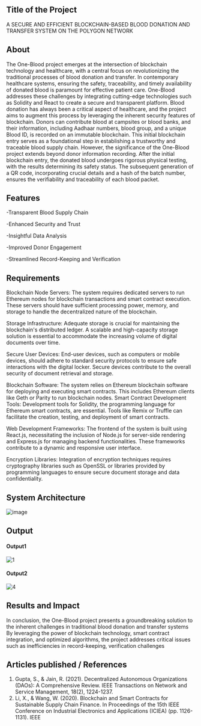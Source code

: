 
## Title of the Project
A SECURE AND EFFICIENT BLOCKCHAIN-BASED
BLOOD DONATION AND TRANSFER SYSTEM ON
THE POLYGON NETWORK

## About
<!--Detailed Description about the project-->
The One-Blood project emerges at the intersection of blockchain technology and
healthcare, with a central focus on revolutionizing the traditional processes of blood
donation and transfer. In contemporary healthcare systems, ensuring the safety,
traceability, and timely availability of donated blood is paramount for effective patient
care. One-Blood addresses these challenges by integrating cutting-edge technologies
such as Solidity and React to create a secure and transparent platform. Blood donation
has always been a critical aspect of healthcare, and the project aims to augment this
process by leveraging the inherent security features of blockchain. Donors can
contribute blood at campsites or blood banks, and their information, including
Aadhaar numbers, blood group, and a unique Blood ID, is recorded on an immutable
blockchain. This initial blockchain entry serves as a foundational step in establishing a
trustworthy and traceable blood supply chain. However, the significance of the
One-Blood project extends beyond donor information recording. After the initial
blockchain entry, the donated blood undergoes rigorous physical testing, with the
results determining its safety status. The subsequent generation of a QR code,
incorporating crucial details and a hash of the batch number, ensures the verifiability
and traceability of each blood packet.

## Features
<!--List the features of the project as shown below-->
-Transparent Blood Supply Chain  

-Enhanced Security and Trust  

-Insightful Data Analysis  
 
-Improved Donor Engagement  

-Streamlined Record-Keeping and Verification

## Requirements
<!--List the requirements of the project as shown below-->
Blockchain Node Servers: The system requires dedicated servers to run Ethereum nodes for blockchain transactions and smart contract execution. These servers should have sufficient processing power, memory, and storage to handle the decentralized nature of the blockchain.

Storage Infrastructure: Adequate storage is crucial for maintaining the blockchain's distributed ledger. A scalable and high-capacity storage solution is essential to accommodate the increasing volume of digital documents over time.

Secure User Devices: End-user devices, such as computers or mobile devices, should adhere to standard security protocols to ensure safe interactions with the digital locker. Secure devices contribute to the overall security of document retrieval and storage.

Blockchain Software: The system relies on Ethereum blockchain software for deploying and executing smart contracts. This includes Ethereum clients like Geth or Parity to run blockchain nodes.
Smart Contract Development Tools: Development tools for Solidity, the programming language for Ethereum smart contracts, are essential. Tools like Remix or Truffle can facilitate the creation, testing, and deployment of smart contracts.

Web Development Frameworks: The frontend of the system is built using React.js, necessitating the inclusion of Node.js for server-side rendering and Express.js for managing backend functionalities. These frameworks contribute to a dynamic and responsive user interface.

Encryption Libraries: Integration of encryption techniques requires cryptography libraries such as OpenSSL or libraries provided by programming languages to ensure secure document storage and data confidentiality.



## System Architecture
<!--Embed the system architecture diagram as shown below-->

![image](https://github.com/kishore-rbyte/bloodbank_onchain/assets/81556236/23475bbe-92cd-42e7-bc8a-8eea19beb96f)



## Output

#### Output1 

![1](https://github.com/kishore-rbyte/bloodbank_onchain/assets/81556236/31f40c22-46af-4028-af8c-1980b7c5a766)


#### Output2 

![4](https://github.com/kishore-rbyte/bloodbank_onchain/assets/81556236/348484e7-e611-499e-b909-391f13d24ebc)



## Results and Impact
<!--Give the results and impact as shown below-->
In conclusion, the One-Blood project presents a groundbreaking solution to the inherent challenges in traditional blood donation and transfer systems
By leveraging the power of blockchain technology, smart contract integration, and optimized algorithms, the project addresses critical issues such as inefficiencies in record-keeping, verification challenges


## Articles published / References
1.  Gupta, S., & Jain, R. (2021). Decentralized Autonomous Organizations
(DAOs): A Comprehensive Review. IEEE Transactions on Network and
Service Management, 18(2), 1224-1237.
2. Li, X., & Wang, W. (2020). Blockchain and Smart Contracts for Sustainable Supply Chain Finance. In Proceedings of the 15th IEEE Conference on Industrial Electronics and Applications (ICIEA) (pp. 1126-1131). IEEE
